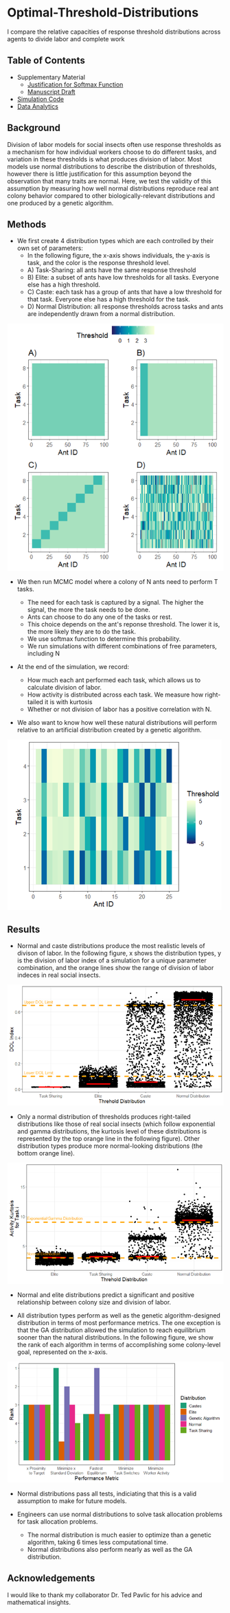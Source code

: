 # Optimal-Threshold-Distributions
I compare the relative capacities of response threshold distributions across agents to divide labor and complete work 

## Table of Contents

* Supplementary Material
  - [Justification for Softmax Function](https://github.com/colinmichaellynch/Optimal-Threshold-Distributions/blob/main/Modeling%20response%20thresholds%20for%20multiple%20simultaneous%20stimuli%20using%20a%20Boltzmann-sampling%20approach.docx)
  - [Manuscript Draft](https://github.com/colinmichaellynch/Optimal-Threshold-Distributions/blob/main/Independent%20and%20normally-distributed%20response%20thresholds%20are%20biologically%20feasible%20for%20social%20insects.docx)
* [Simulation Code](https://github.com/colinmichaellynch/Optimal-Threshold-Distributions/blob/main/masterScriptContinuousVariable.m)
* [Data Analytics](https://github.com/colinmichaellynch/Optimal-Threshold-Distributions/blob/main/matrixAnalysisFinal.R)

## Background 

Division of labor models for social insects often use response thresholds as a mechanism for how individual workers choose to do different tasks, and variation in these thresholds is what produces division of labor. Most models use normal distributions to describe the distribution of thresholds, however there is little justification for this assumption beyond the observation that many traits are normal. Here, we test the validity of this assumption by measuring how well normal distributions reproduce real ant colony behavior compared to other biologically-relevant distributions and one produced by a genetic algorithm. 

## Methods

* We first create 4 distribution types which are each controlled by their own set of parameters:
  - In the following figure, the x-axis shows individuals, the y-axis is task, and the color is the response threshold level. 
  - A) Task-Sharing: all ants have the same response threshold
  - B) Elite: a subset of ants have low thresholds for all tasks. Everyone else has a high threshold.
  - C) Caste: each task has a group of ants that have a low threshold for that task. Everyone else has a high threshold for the task.
  - D) Normal Distribution: all response thresholds across tasks and ants are independently drawn from a normal distribution. 

![](/Images/distributionTypes.png)

* We then run MCMC model where a colony of N ants need to perform T tasks.
  - The need for each task is captured by a signal. The higher the signal, the more the task needs to be done. 
  - Ants can choose to do any one of the tasks or rest. 
  - This choice depends on the ant's reponse threshold. The lower it is, the more likely they are to do the task. 
  - We use softmax function to determine this probability. 
  - We run simulations with different combinations of free parameters, including N
  
* At the end of the simulation, we record:
  - How much each ant performed each task, which allows us to calculate division of labor. 
  - How activity is distributed across each task. We measure how right-tailed it is with kurtosis
  - Whether or not division of labor has a positive correlation with N.
  
* We also want to know how well these natural distributions will perform relative to an artificial distribution created by a genetic algorithm. 

![](/Images/gaDist.png)

## Results

* Normal and caste distributions produce the most realistic levels of divison of labor. In the following figure, x shows the distribution types, y is the division of labor index of a simulation for a unique parameter combination, and the orange lines show the range of division of labor indeces in real social insects.

![](/Images/dol.png)

* Only a normal distribution of thresholds produces right-tailed distributions like those of real social insects (which follow exponential and gamma distributions, the kurtosis level of these distributions is represented by the top orange line in the following figure). Other distribution types produce more normal-looking distributions (the bottom orange line). 

![](/Images/activity.png)

* Normal and elite distributions predict a significant and positive relationship between colony size and division of labor. 

* All distribution types perform as well as the genetic algorithm-designed distribution in terms of most performance metrics. The one exception is that the GA distribution allowed the simulation to reach equilibrium sooner than the natural distributions. In the following figure, we show the rank of each algorithm in terms of accomplishing some colony-level goal, represented on the x-axis. 

![](/Images/ranks.png)

* Normal distributions pass all tests, indiciating that this is a valid assumption to make for future models. 

* Engineers can use normal distributions to solve task allocation problems for task allocation problems.
  - The normal distribution is much easier to optimize than a genetic algorithm, taking 6 times less computational time. 
  - Normal distributions also perform nearly as well as the GA distribution.  

## Acknowledgements

I would like to thank my collaborator Dr. Ted Pavlic for his advice and mathematical insights. 
